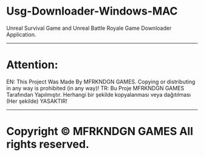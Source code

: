 # Usg-Downloader-Windows-MAC
Unreal Survival Game and Unreal Battle Royale Game Downloader Application.
__________________________________________________________________
# Attention:
EN: This Project Was Made By MFRKNDGN GAMES. Copying or distributing in any way is prohibited (in any way)!
TR: Bu Proje MFRKNDGN GAMES Tarafından Yapılmıştır. Herhangi bir şekilde kopyalanması veya dağıtılması (Her şekilde) YASAKTIR!
__________________________________________________________________
# Copyright ©  MFRKNDGN GAMES All rights reserved. #
